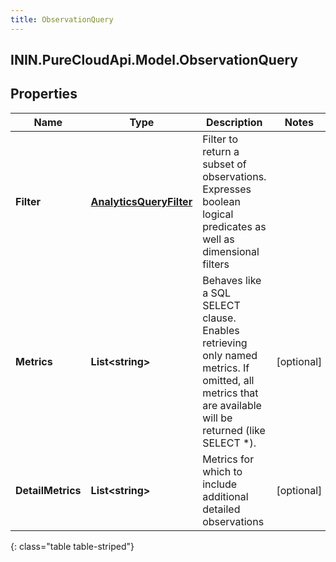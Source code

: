 ```yaml
---
title: ObservationQuery
---
```

## ININ.PureCloudApi.Model.ObservationQuery

## Properties

|Name | Type | Description | Notes|
|------------ | ------------- | ------------- | -------------|
| **Filter** | [**AnalyticsQueryFilter**](AnalyticsQueryFilter.html) | Filter to return a subset of observations. Expresses boolean logical predicates as well as dimensional filters | |
| **Metrics** | **List&lt;string&gt;** | Behaves like a SQL SELECT clause. Enables retrieving only named metrics. If omitted, all metrics that are available will be returned (like SELECT *). | [optional] |
| **DetailMetrics** | **List&lt;string&gt;** | Metrics for which to include additional detailed observations | [optional] |
{: class="table table-striped"}


